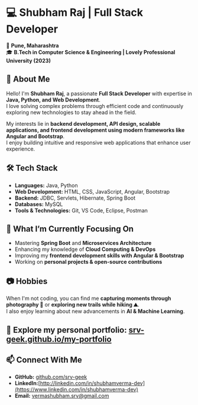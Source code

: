 # 💻 Shubham Raj | Full Stack Developer  

📍 **Pune, Maharashtra**  
🎓 **B.Tech in Computer Science & Engineering | Lovely Professional University (2023)**  

## 🚀 About Me  
Hello! I'm **Shubham Raj**, a passionate **Full Stack Developer** with expertise in **Java, Python, and Web Development**.  
I love solving complex problems through efficient code and continuously exploring new technologies to stay ahead in the field.  

My interests lie in **backend development, API design, scalable applications, and frontend development using modern frameworks like Angular and Bootstrap**.  
I enjoy building intuitive and responsive web applications that enhance user experience.  

## 🛠️ Tech Stack  
- **Languages:** Java, Python  
- **Web Development:** HTML, CSS, JavaScript, Angular, Bootstrap  
- **Backend:** JDBC, Servlets, Hibernate, Spring Boot  
- **Databases:** MySQL  
- **Tools & Technologies:** Git, VS Code, Eclipse, Postman  

## 🎯 What I’m Currently Focusing On  
- Mastering **Spring Boot** and **Microservices Architecture**  
- Enhancing my knowledge of **Cloud Computing & DevOps**  
- Improving my **frontend development skills with Angular & Bootstrap**  
- Working on **personal projects & open-source contributions**  

## 📷 Hobbies  
When I'm not coding, you can find me **capturing moments through photography 📸** or **exploring new trails while hiking ⛰️**.  
I also enjoy learning about new advancements in **AI & Machine Learning**.  

## 🚀 Explore my personal portfolio: [srv-geek.github.io/my-portfolio](https://srv-geek.github.io/my-portfolio)

## 📫 Connect With Me  
- **GitHub:** [github.com/srv-geek](https://github.com/srv-geek)  
- **LinkedIn:**[http://linkedin.com/in/shubhamverma-dev](https://www.linkedin.com/in/shubhamverma-dev)   
- **Email:** vermashubham.srv@gmail.com  
